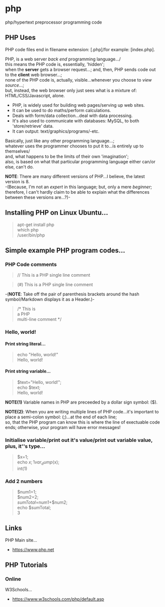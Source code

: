 # php
php/hypertext preprocessor programming code

## PHP Uses

PHP code files end in filename extension: [.php]/for example: [index.php].   

PHP, is a web server *back end* programming language.../  
this means the PHP code is, essentially, 'hidden';     
when the **server** gets a browser request...; and, then, PHP sends code out to the **client** web browser...;      
none of the PHP code is, actually, visible...whenever you choose to *view source*...;      
but, instead, the web browser only just sees what is a mixture of: HTML/CSS/Javascript, alone.  

- PHP, is widely used for building web pages/serving up web sites.  
- It can be used to do maths/perform calculations.  
- Deals with form/data collection...deal with data processing.   
- It's also used to communicate with databases: MySQL, to both 'store/retrieve' data.    
- It can output: text/graphics/programs/-etc.    

Basically, just like any other programming language...;  
whatever uses the programmer chooses to put it to...is entirely up to themselves/  
and, what happens to be the limits of their own 'imagination';    
also, is based on what that particular programming language either can/or else, can't do.  

**NOTE**: There are many different versions of PHP...I believe, the latest version is 8.  
-(Because, I'm not an *expert* in this language; but, only a mere *beginner*; therefore, I can't hardly claim to be able to explain what the differences between these versions are...?)-  

## Installing PHP on Linux Ubuntu...

> apt-get install php  
> which php  
> /user/bin/php  

## Simple example PHP program codes...

### PHP Code comments

> // This is a PHP single line comment 
 
> (#) This is a PHP  single line comment    

-(**NOTE**: Take off the pair of parenthesis brackets around the hash symbol/Markdown displays it as a Header.)-  

> /* This is  
>    a PHP  
>    multi-line comment */  

### Hello, world!

#### Print string literal...

> echo "Hello, world!"    
> Hello, world!  

#### Print string variable...

> $text="Hello, world!";  
> echo $text;  
> Hello, world!    

**NOTE(1)** Variable names in PHP are preceeded by a dollar sign symbol: ($).  

**NOTE(2)**: When you are writing multiple lines of PHP code...it's important to place a semi-colon symbol: (;)...at the end of each line;  
so, that the PHP program can know this is where the line of exectuable code ends; otherwise, your program will have error messages!

### Initialise variable/print out it's value/print out variable value, plus, it''s type...

> $x=1;  
> echo $x;     
> 1    
> var_dump($x);   
> int(1)  

### Add 2 numbers

> $num1=1;    
> $num2=2;   
> $sumTotal=$num1+$num2;    
> echo $sumTotal;    
> 3  

## Links

PHP Main site...  
- https://www.php.net

## PHP Tutorials

### Online

W3Schools...  
- https://www.w3schools.com/php/default.asp  


